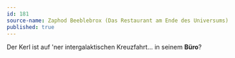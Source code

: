 ```yaml
---
id: 181
source-name: Zaphod Beeblebrox (Das Restaurant am Ende des Universums)
published: true
---
```


<p>Der Kerl ist auf 'ner intergalaktischen Kreuzfahrt... in seinem <strong>Büro</strong>?</p>


